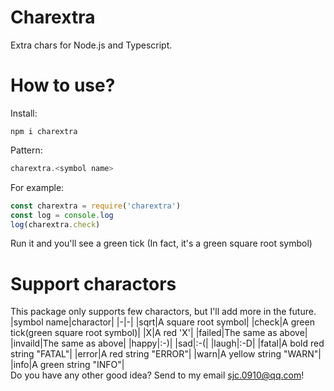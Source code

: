 # Charextra
Extra chars for Node.js and Typescript.  
# How to use?
Install:
```
npm i charextra
```
Pattern:
```javascript
charextra.<symbol name>
```
For example:
```javascript
const charextra = require('charextra')
const log = console.log
log(charextra.check)
```
Run it and you'll see a green tick (In fact, it's a green square root symbol)  
# Support charactors
This package only supports few charactors, but I'll add more in the future.
|symbol name|charactor|
|-|-|
|sqrt|A square root symbol|
|check|A green tick(green square root symbol)|
|X|A red 'X'|
|failed|The same as above|
|invaild|The same as above|
|happy|:-)|
|sad|:-(|
|laugh|:-D|
|fatal|A bold red string "FATAL"|
|error|A red string "ERROR"|
|warn|A yellow string "WARN"|
|info|A green string "INFO"|  
Do you have any other good idea? Send to my email sjc.0910@qq.com!
